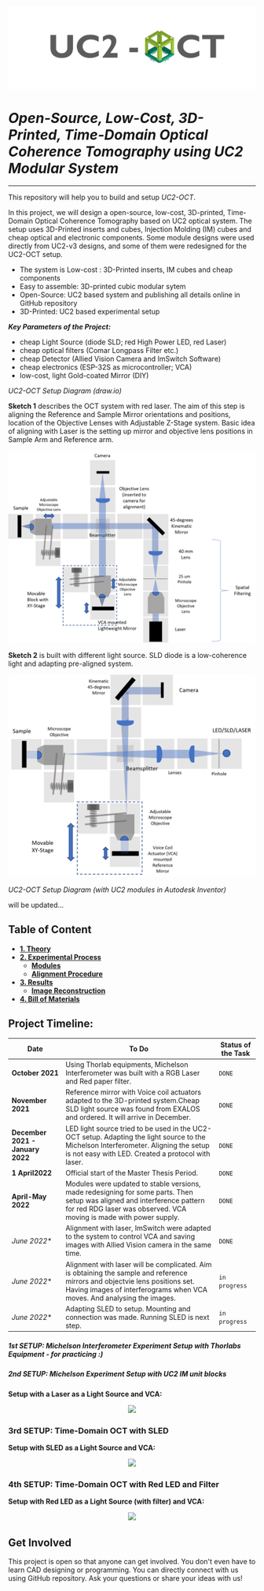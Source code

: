 
<p align="center">
<a href="#logo" name="logo"><img src="./IMAGES/UC2-OCT_logo.png" width="600"></a>
</p>

# *Open-Source, Low-Cost, 3D-Printed, Time-Domain Optical Coherence Tomography using UC2 Modular System*
---

This repository will help you to build and setup *UC2-OCT*.

In this project, we will design a open-source, low-cost, 3D-printed, Time-Domain Optical Coherence Tomography based on UC2 optical system.
The setup uses 3D-Printed inserts and cubes, Injection Molding (IM) cubes and cheap optical and electronic components. Some module designs were used directly from UC2-v3 designs, and some of them were redesigned for the UC2-OCT setup.

* The system is Low-cost : 3D-Printed inserts, IM cubes and cheap components
* Easy to assemble: 3D-printed cubic modular sytem
* Open-Source: UC2 based system and publishing all details online in GitHub repository
* 3D-Printed: UC2 based experimental setup

***Key Parameters of the Project:***
*  cheap Light Source (diode SLD; red High Power LED, red Laser)
*  cheap optical filters (Comar Longpass Filter etc.)
*  cheap Detector (Allied Vision Camera and ImSwitch Software)
*  cheap electronics (ESP-32S as microcontroller; VCA)
*  low-cost, light Gold-coated Mirror (DIY)

*UC2-OCT Setup Diagram (draw.io)*

__Sketch 1__ describes the OCT system with red laser. The aim of this step is aligning the Reference and Sample Mirror orientations and positions, location of the Objective Lenses with Adjustable Z-Stage system.
Basic idea of aligning with Laser is the setting up mirror and objective lens positions in Sample Arm and Reference arm.

<p align="center">
<a href="#logo" name="logo"><img src="./IMAGES/uc2_OCT_diagram_w_Laser.png"></a>
</p>

__Sketch 2__ is built with different light source. SLD diode is a low-coherence light and adapting pre-aligned system.

<p align="center">
<a href="#logo"
name="logo">
<img src="./IMAGES/uc2_OCT_diagram_w_SLD.png"></a>
</p>


*UC2-OCT Setup Diagram (with UC2 modules in Autodesk Inventor)*

will be updated...

## Table of Content
  * **[1. Theory](./1.Theory)**
  * **[2. Experimental Process](./2.Experimental_Process)**
    * **[Modules](./2.Experimental_Process/Modules)**
    * **[Alignment Procedure](./2.Experimental_Process/Alignment_Procedure)**
  * **[3. Results](./3.Results)**
    * **[Image Reconstruction](./3.Results/Image_Reconstruction)**
  * **[4. Bill of Materials](./4.Bill_of_Materials)**

##         Project Timeline:

| Date | To Do | Status of the Task |
| --- | --- | --- |
| **October 2021** | Using Thorlab equipments, Michelson Interferometer was built with a RGB Laser and Red paper filter. | `DONE` |
| **November 2021** | Reference mirror with Voice coil actuators  adapted to the 3D-printed system.Cheap SLD light source was found from EXALOS and ordered. It will arrive in December. | `DONE` |
| **December 2021 - January 2022** | LED light source tried to be used in the UC2-OCT setup. Adapting the light source to the Michelson Interferometer. Aligning the setup is not easy with LED. Created a protocol with laser. | `DONE`|
| **1 April2022** | Official start of the Master Thesis Period.  | `DONE` |
| **April-May 2022** | Modules were updated to stable versions, made redesigning for some parts. Then setup was aligned and interference pattern for red RDG laser was observed. VCA moving is made with power supply. | `DONE` |
| *June 2022** | Alignment with laser, ImSwitch were adapted to the system to control VCA and saving images with Allied Vision camera in the same time. | `DONE` |
| *June 2022** | Alignment with laser will be complicated. Aim is obtaining the sample and reference mirrors and objectvie lens positions set. Having images of interferograms when VCA moves. And analysing the images. | `in progress` |
| *June 2022** | Adapting SLED to setup. Mounting and connection was made. Running SLED is next step. | `in progress` |


##### 1st SETUP: Michelson Interferometer Experiment Setup with Thorlabs Equipment - for practicing :)

##### 2nd SETUP: Michelson Experiment Setup with UC2 IM unit blocks
**Setup with a Laser as a Light Source and VCA:**
<p align="center">
<a href="#logo" name="logo"><img src="./IMAGES/"></a>
</p>

### 3rd SETUP: Time-Domain OCT with SLED
**Setup with SLED as a Light Source and VCA:**
<p align="center">
<a href="#logo" name="logo"><img src="./IMAGES/"></a>
</p>


### 4th SETUP: Time-Domain OCT with Red LED and Filter
**Setup with Red LED as a Light Source (with filter) and VCA:**
<p align="center">
<a href="#logo" name="logo"><img src="./IMAGES/"></a>
</p>


## Get Involved
This project is open so that anyone can get involved. You don't even have to learn CAD designing or programming.
You can directly connect with us using GitHub repository. Ask your questions or share your ideas with us!
